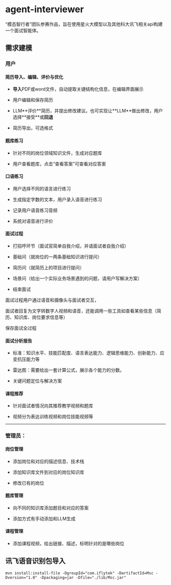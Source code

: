 # agent-interviewer

“模态智行者”团队参赛作品，旨在使用星火大模型以及其他科大讯飞相关api构建一个面试智能体。

## 需求建模

### 用户

#### 简历导入、编辑、评价与优化



* **导入**PDF或word文件，自动提取关键结构化信息，在编辑界面展示

* 用户编辑和保存简历

* LLM\*\*评价\*\*简历，并提出修改建议。也可实现让\*\*LLM\*\*做出修改，用户选择\*\*接受\*\*或**回退**

* 简历导出，可选格式







#### 题库练习



* 针对不同的岗位领域知识文件，生成对应题库

* 用户查看题库，点击“查看答案”可查看对应答案







#### 口语练习



* 用户选择不同的语言进行练习

* 生成指定字数的文本，用户录入语音进行练习

* 记录用户语音练习音频

* 系统对语音进行评价







#### 面试过程



* 打招呼环节（面试官简单自我介绍，并请面试者自我介绍）

* 基础问（就岗位的一两条基础知识进行提问）

* 简历问（就简历上的项目进行提问）

* 场景问（给出一个实际业务场景遇到的问题，请用户写解决方案）

* 结束面试







面试过程用户通过语音和摄像头与面试者交互，



面试者回复为文字转数字人视频和语音，还能调用一些工具如查看某些信息（简历、知识库、岗位要求信息等）



保存面试全过程







#### 面试分析报告



* 标准：知识水平、技能匹配度、语言表达能力、逻辑思维能力、创新能力、应变抗压能力等



* 雷达图：需要给出一套计算公式，展示各个能力的分数。

* 关键问题定位与解决方案







#### 课程推荐



* 针对面试者情况向其推荐教学视频和题库

* 视频分为表达训练视频和岗位技能视频等





***



### 管理员：



#### 岗位管理



* 添加岗位和对应的描述信息、技术栈

* 添加知识库文件到对应的岗位知识库

* 修改已有的岗位







#### 题库管理



* 向不同的知识库添加题目和对应的答案

* 添加方式有手动添加和LLM生成







#### 课程管理



* 添加课程视频，给出链接、描述，标明针对的是哪些岗位

## 讯飞语音识别包导入

```shell
mvn install:install-file -DgroupId="com.iflytek" -DartifactId=Msc -Dversion="1.0" -Dpackaging=jar -Dfile="./lib/Msc.jar"

```